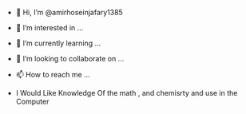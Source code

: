 - 👋 Hi, I’m @amirhoseinjafary1385
- 👀 I’m interested in ...
- 🌱 I’m currently learning ...
- 💞️ I’m looking to collaborate on ...
- 📫 How to reach me ...

-  I Would Like Knowledge Of the math , and chemisrty and use in the Computer 
<!---
amirhoseinjafary1385/amirhoseinjafary1385 is a ✨ special ✨ repository because its `README.md` (this file) appears on your GitHub profile.
You can click the Preview link to take a look at your changes.
--->
